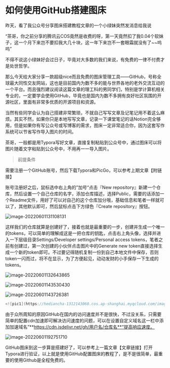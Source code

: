# 如何使用GitHub搭建图床

昨天，看了我公众号分享图床搭建教程文章的一个小绿妹突然发消息给我说

“茶哥，你之前分享的腾讯云COS竟然是收费的呀，第一天竟然扣了我0.04个软妹子，这一个月下来岂不要扣我大几十块，这一年下来岂不一套眼霜就没有了~~呜呜”

不得不说这小绿妹好会过日子，毕竟对大多数的我们来说，有免费的一律不付费才是处世哲学。

那么今天给大家分享一款超级nice而且免费的图床管理工具——GitHub，号称全球最大同性交友网站，这也是目前国内为数不多的能与世界各地的老外交流互动的一个平台。而且强烈建议阅读这篇文章的理工科的男同学们，特别是学计算机相关专业的，一定要学会使用GitHub，毕竟也是国内为数不多拥有良好社区氛围的开源社区，里面有非常多优质的开源项目和资源。

当然有些同学会认为自己搭建非常繁琐，不就自己写写文章及记笔记用不着这么麻烦。其实不然，如果你只是本地写写文章，记录一下课堂笔记的话Notion完全够用，但是如果你有写公众号或写博客的需求，图床一定非常适合你，因为这套写作系统可以节省写作导入图片的时间。

茶哥，一般都是用Typora写好文章，直接复制粘贴到公众号中，通过图床可以将图片随着文字粘贴到公众号中，不用再一一导入图片。

> 前提条件

需要注册一个GitHub账号，然后下载Typora和PicGo，可以参考上期文章【附链接】

账号注册好之后，鼠标选中右上角的”加号“点击『New repository』新建一个仓库，然后设置一个自己仓库的名字，添加仓库描述，选择Public，需要的话添加一个Readme文件，用好了可以对自己的这个仓库加分哦，基础信息和笔者一样就可以了，其他默认即可，然后鼠标点击下方绿色『Create repository』按钮。

![image-20220601131108131](https://hediancha-1312143060.cos.ap-shanghai.myqcloud.com/image-20220601131108131.png)

这样我们的仓库就算是创建好了，接着也就是最重要的一步，创建并生成一个唯一的tokens，可以简单的理解成这是一把仓库的钥匙，点击右上角头像，选择并进入一下层级目录Settings/Developer settings/Personal access tokens，笔者之前有创建过，第一次创建的小伙伴点击图片中的Generate new token直接选择生成一个新的token即可。不过要记得随机复制一份到自己本地文件中保存，否则token一闪而过，将不在显示，为了方便起见，动动发财的小手保存一下生成的tokens。

![image-20220601132643865](https://hediancha-1312143060.cos.ap-shanghai.myqcloud.com/image-20220601132643865.png)



![image-20220601143530430](https://hediancha-1312143060.cos.ap-shanghai.myqcloud.com/image-20220601143530430.png)



![image-20220601143726381](https://hediancha-1312143060.cos.ap-shanghai.myqcloud.com/image-20220601143726381.png)

```java
<![pic1](https://hediancha-1312143060.cos.ap-shanghai.myqcloud.com/image-20220601132643865.png),![pic2](https://hediancha-1312143060.cos.ap-shanghai.myqcloud.com/image-20220601143530430.png),![pic3](https://hediancha-1312143060.cos.ap-shanghai.myqcloud.com/image-20220601143726381.png)>
```



由于众所周知的原因GitHub在国内的访问速度并不是很快，不过没关系，只需要简单的配置cdn加速即可解决访问速度的问题，可以在设置自定义域名这一栏中添加加速域名”**https://cdn.jsdelivr.net/gh/用户名/仓库名**“提高响应速度。



![image-20220601192751710](https://hediancha-1312143060.cos.ap-shanghai.myqcloud.com/image-20220601192751710.png)



GitHub图床到这一步算是搭建好了，可以参考上一篇文章【文章链接】打开Typora进行验证，以上就是使用GitHub配置图床的教程了，是不是很简单，最重要的使用Github是全程免费的。







